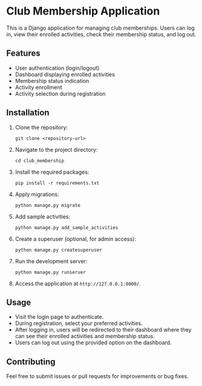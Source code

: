 # Club Membership Application

This is a Django application for managing club memberships. Users can log in, view their enrolled activities, check their membership status, and log out.

## Features

- User authentication (login/logout)
- Dashboard displaying enrolled activities
- Membership status indication
- Activity enrollment
- Activity selection during registration

## Installation

1. Clone the repository:
   ```
   git clone <repository-url>
   ```

2. Navigate to the project directory:
   ```
   cd club_membership
   ```

3. Install the required packages:
   ```
   pip install -r requirements.txt
   ```

4. Apply migrations:
   ```
   python manage.py migrate
   ```

5. Add sample activities:
   ```
   python manage.py add_sample_activities
   ```

6. Create a superuser (optional, for admin access):
   ```
   python manage.py createsuperuser
   ```

7. Run the development server:
   ```
   python manage.py runserver
   ```

8. Access the application at `http://127.0.0.1:8000/`.

## Usage

- Visit the login page to authenticate.
- During registration, select your preferred activities.
- After logging in, users will be redirected to their dashboard where they can see their enrolled activities and membership status.
- Users can log out using the provided option on the dashboard.

## Contributing

Feel free to submit issues or pull requests for improvements or bug fixes.